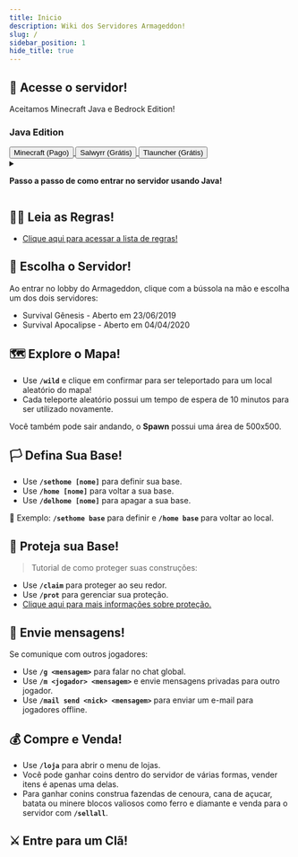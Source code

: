 ```yaml
---
title: Inicio
description: Wiki dos Servidores Armageddon!
slug: /
sidebar_position: 1
hide_title: true
---
```


## 🚀 Acesse o servidor!

Aceitamos Minecraft Java e Bedrock Edition!

### Java Edition

<div>
  <a href="https://www.minecraft.net/pt-pt/store/minecraft-java-edition">
    <button class="button button--primary" style={{margin: 10}}>
      Minecraft (Pago)
    </button>
  </a>
  <a href="https://www.salwyrr.com/">
    <button class="button button--primary" style={{margin: 10}}>
      Salwyrr (Grátis)
    </button>
  </a>
  <a href="https://tlauncher.org/installer">
    <button class="button button--primary" style={{margin: 10}}>
      Tlauncher (Grátis)
    </button>
  </a>
</div>

<details>
  <summary>
    <p><b>
      Passo a passo de como entrar no servidor usando Java!
    </b></p>
  </summary>
  <div>
  <p>1. Clique na opção <code>Multijogador</code>:</p>
  <img src="https://i.imgur.com/ch91qRq.png">
  <br></br>
  <p>2. Clique na opção <code>Adicionar Servidor</code>:</p>
  <img src="https://i.imgur.com/dnS53OG.png">
  <br></br>
  <p>3. Preencha <code>armamc.com</code> na opção <code>Endereço do servidor</code> e clique em <code>Concluído</code>:</p>
  <img src="https://i.imgur.com/vZxXzEj.png">
  <br></br>
  <p>4. Clique na mensagem do servidor e depois em <code>Entrar no servidor</code>:</p>
  <img src="https://i.imgur.com/o3GUq2w.png">
  <img src="https://i.imgur.com/CDSOcH2.png">
  <br></br>
  <p>5. Use <b><code>/registrar Sua-Senha Sua-Senha</code></b> para se registrar!</p>
  </div>
</details>

## 🏴‍☠️ Leia as Regras!

- [Clique aqui para acessar a lista de regras!](https://wiki.armamc.com/regras)

## 🧭 Escolha o Servidor!

Ao entrar no lobby do Armageddon, clique com a bússola na mão e escolha um dos dois servidores:

* Survival Gênesis - Aberto em 23/06/2019
* Survival Apocalipse - Aberto em 04/04/2020

## 🗺️ Explore o Mapa!

* Use **`/wild`** e clique em confirmar para ser teleportado para um local aleatório do mapa!
* Cada teleporte aleatório possui um tempo de espera de 10 minutos para ser utilizado novamente.

Você também pode sair andando, o **Spawn** possui uma área de 500x500.

## 🏳️ Defina Sua Base!

* Use **`/sethome [nome]`** para definir sua base.
* Use **`/home [nome]`** para voltar a sua base.
* Use **`/delhome [nome]`** para apagar a sua base.

🎯 Exemplo: **`/sethome base`** para definir e **`/home base`** para voltar ao local.

## 💂 Proteja sua Base!

> Tutorial de como proteger suas construções:

* Use **`/claim`** para proteger ao seu redor.
* Use **`/prot`** para gerenciar sua proteção.
* [Clique aqui para mais informações sobre proteção.](/protecao/basica.md)

## 💬 Envie mensagens!

Se comunique com outros jogadores:

* Use **`/g <mensagem>`** para falar no chat global.
* Use **`/m <jogador> <mensagem>`** e envie mensagens privadas para outro jogador.
* Use **`/mail send <nick> <mensagem>`** para enviar um e-mail para jogadores offline.

## 💰 Compre e Venda!

* Use **`/loja`** para abrir o menu de lojas.
* Você pode ganhar coins dentro do servidor de várias formas, vender itens é apenas uma delas.
* Para ganhar conins construa fazendas de cenoura, cana de açucar, batata ou minere blocos valiosos como ferro e diamante e venda para o servidor com **`/sellall`**.

## ⚔️ Entre para um Clã!

